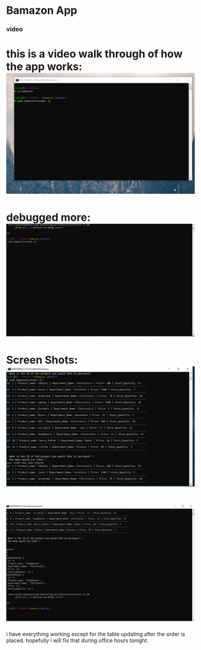 Bamazon App
==============
### video
this is a video walk through of how the app works:
![alt text](assets\photots\bam3.gif)
===============================================================
debugged more:
![alt text](assets\photots\bam6.gif)
===============================================================
 Screen Shots:
![alt text](assets\bamaclip.PNG)
===============================================================
![alt text](assets\photots\Capture6.PNG)
===============================================================

i have everything working except for the table updating after the order is placed. hopefully i will fix that during office hours tonight.

